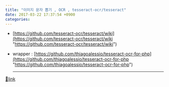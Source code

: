 ```yaml
---
title: "이미지 문자 뽑기 , OCR , tesseract-ocr/tesseract"
date: 2017-03-22 17:37:54 +0900
categories: 
---
```

  

- [https://github.com/tesseract-ocr/tesseract/wiki](https://github.com/tesseract-ocr/tesseract/wiki "https://github.com/tesseract-ocr/tesseract/wiki")
- wrapper : [https://github.com/thiagoalessio/tesseract-ocr-for-php](https://github.com/thiagoalessio/tesseract-ocr-for-php "https://github.com/thiagoalessio/tesseract-ocr-for-php")



  ***
[🔗link](http://www.mins01.com/mh/tech/read/1063)